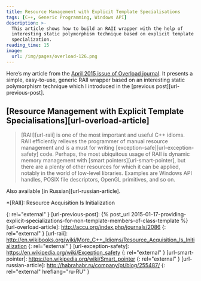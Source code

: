 ```yaml
---
title: Resource Management with Explicit Template Specialisations
tags: [C++, Generic Programming, Windows API]
description: >-
  This article shows how to build an RAII wrapper with the help of
  interesting static polymorphism technique based on explicit template
  specialization.
reading_time: 15
image:
  url: /img/pages/overload-126.png
---
```


Here’s my article from the
[April 2015 issue of Overload journal][url-overload]. It presents a simple,
easy-to-use, generic RAII wrapper based on an interesting static polymorphism
technique which I introduced in the [previous post][url-previous-post].

## [Resource Management with Explicit Template Specialisations][url-overload-article]

> [RAII][url-raii] is one of the most important and useful C++ idioms. RAII
efficiently relieves the programmer of manual resource management and is a must
for writing [exception-safe][url-exception-safety] code. Perhaps, the most
ubiquitous usage of RAII is dynamic memory management with
[smart pointers][url-smart-pointer], but there are a plenty of other resources
for which it can be applied, notably in the world of low-level libraries.
Examples are Windows API handles, POSIX file descriptors, OpenGL primitives,
and so on.

Also available [in Russian][url-russian-article].

*[RAII]: Resource Acquisition Is Initialization

[url-overload]: http://accu.org/index.php/journals/c348/
{: rel="external" }
[url-previous-post]: {% post_url 2015-01-17-providing-explicit-specializations-for-non-template-members-of-class-template %}
[url-overload-article]: http://accu.org/index.php/journals/2086
{: rel="external" }
[url-raii]: http://en.wikibooks.org/wiki/More_C++_Idioms/Resource_Acquisition_Is_Initialization
{: rel="external" }
[url-exception-safety]: https://en.wikipedia.org/wiki/Exception_safety
{: rel="external" }
[url-smart-pointer]: https://en.wikipedia.org/wiki/Smart_pointer
{: rel="external" }
[url-russian-article]: http://habrahabr.ru/company/pt/blog/255487/
{: rel="external" hreflang="ru-RU" }
